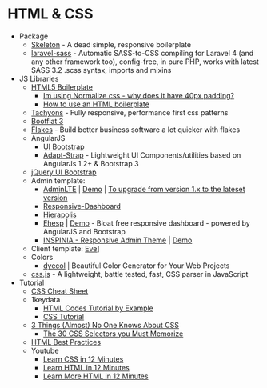 # HTML & CSS
* Package
    - [Skeleton](http://getskeleton.com/) - A dead simple, responsive boilerplate
    - [laravel-sass](http://goo.gl/UOzu4j) - Automatic SASS-to-CSS compiling for Laravel 4 (and any other framework too), config-free, in pure PHP, works with latest SASS 3.2 .scss syntax, imports and mixins
* JS Libraries
    - [HTML5 Boilerplate](http://html5boilerplate.com/)
        - [Im using Normalize css - why does it have 40px padding?](http://goo.gl/utNNby)
        - [How to use an HTML boilerplate](http://goo.gl/533O5X)
    - [Tachyons](http://tachyons.io/) - Fully responsive, performance first css patterns
    - [Bootflat 3](http://bootflat.github.io/)
    - [Flakes](http://getflakes.com/) - Build better business software a lot quicker with flakes
    - AngularJS
        - [UI Bootstrap](http://angular-ui.github.io/bootstrap/)
        - [Adapt-Strap](http://goo.gl/GPDI0r) - Lightweight UI Components/utilities based on AngularJs 1.2+ & Bootstrap 3
    - [jQuery UI Bootstrap](http://goo.gl/F0s35H)
    - Admin template:
        - [AdminLTE](http://goo.gl/UaFAOG) | [Demo](http://goo.gl/9DJppW) | [To upgrade from version 1.x to the lateset version](http://goo.gl/TdUyxc)
        - [Responsive-Dashboard](http://goo.gl/EUpJzz)
        - [Hierapolis](http://goo.gl/wKr0DM)
        - [Ehesp](http://goo.gl/lyiJvj) | [Demo](http://goo.gl/wVgRL9) - Bloat free responsive dashboard - powered by AngularJS and Bootstrap
        - [INSPINIA - Responsive Admin Theme](http://goo.gl/CVu1Rw) | [Demo](http://goo.gl/7Cmryi)
    - Client template: [Eve](http://goo.gl/MfLk7M)]
    - Colors
        - [dyecol](http://dyecol.com/) | Beautiful Color Generator for Your Web Projects
    - [css.js](http://goo.gl/59JAZ2) - A lightweight, battle tested, fast, CSS parser in JavaScript
* Tutorial
    - [CSS Cheat Sheet](http://overapi.com/css)
    - 1keydata
        - [HTML Codes Tutorial by Example](http://goo.gl/mNyDty)
        - [CSS Tutorial](http://goo.gl/VeWoxM)
    - [3 Things (Almost) No One Knows About CSS](http://goo.gl/QiWbh2)
        - [The 30 CSS Selectors you Must Memorize](http://goo.gl/obt3a4)
    - [HTML Best Practices](http://goo.gl/GCOebK)
    - Youtube
        - [Learn CSS in 12 Minutes](https://youtu.be/0afZj1G0BIE)
        - [Learn HTML in 12 Minutes](https://youtu.be/bWPMSSsVdPk)
        - [Learn More HTML in 12 Minutes](https://youtu.be/KJ13lX20FqU)

